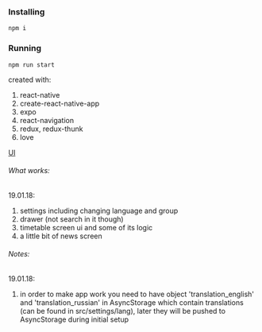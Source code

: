 ### Installing
```
npm i
```
### Running
```
npm run start
```
created with:
1. react-native
2. create-react-native-app
3. expo
4. react-navigation
5. redux, redux-thunk
6. love

[UI](https://www.figma.com/file/CDfDwdsUmxpJW0r2XWMUogEt/Untitled?node-id=11%3A42)

###### What works:
19.01.18:
1. settings including changing language and group
2. drawer (not search in it though)
3. timetable screen ui and some of its logic
4. a little bit of news screen

###### Notes:
19.01.18:
1. in order to make app work you need to have object 'translation_english' and 'translation_russian' in AsyncStorage
which contain translations (can be found in src/settings/lang), later they will be pushed to AsyncStorage during initial setup
